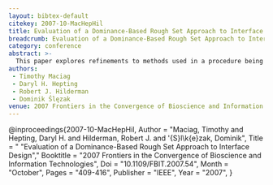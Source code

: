 ```yaml
---
layout: bibtex-default
citekey: 2007-10-MacHepHil
title: Evaluation of a Dominance-Based Rough Set Approach to Interface Design (2007)
breadcrumb: Evaluation of a Dominance-Based Rough Set Approach to Interface Design (2007)
category: conference
abstract: >-
  This paper explores refinements to methods used in a procedure being developed by the authors to personalize user interfaces for online shopping support tools. In the authors' original procedure, classical methods in rough set theory are used in conjunction with traditional algorithms in web usage mining. This paper will explore an alternative approach, specifically the dominance-based rough set approach (DRSA), for use with the authors' original procedure. DRSA has its foundations in the classical rough set approach (CRSA). However unlike CRSA, DRSA considers feature/preference-ordered data. In web usage mining analyses, where elicitation of user preferences is a common task, feature/preference order is an important factor and may provide insights that classical/traditional approaches may omit. The authors discuss how DRSA may benefit and improve their original procedure and discuss how the information gained from DRSA analyses could be used to further build their original procedure by enabling item ordering and feature highlighting. This paper will describe the research process, outcomes, and outline opportunities for future work.
authors:
 - Timothy Maciag
 - Daryl H. Hepting
 - Robert J. Hilderman
 - Dominik Ślęzak
venue: 2007 Frontiers in the Convergence of Bioscience and Information Technologies
---
```

@inproceedings{2007-10-MacHepHil,
	Author =  "Maciag, Timothy and Hepting, Daryl H. and Hilderman, Robert J. and \'{S}l\k{e}zak, Dominik",
	Title = " "Evaluation of a Dominance-Based Rough Set Approach to Interface Design","
	Booktitle =  "2007 Frontiers in the Convergence of Bioscience and Information Technologies",
	Doi =  "10.1109/FBIT.2007.54",
	Month =  "October",
	Pages =  "409-416",
	Publisher =  "IEEE",
	Year =  "2007",
}
